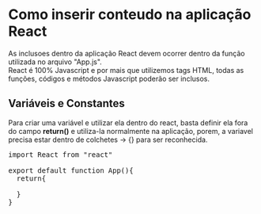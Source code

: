 # Como inserir conteudo na aplicação React  
As inclusoes dentro da aplicação React devem ocorrer dentro da função utilizada no arquivo "App.js".  
React é 100% Javascript e por mais que utilizemos tags HTML, todas as funções, códigos e métodos Javascript poderão ser inclusos.  

## Variáveis e Constantes  
Para criar uma variável e utilizar ela dentro do react, basta definir ela fora do campo **return()** e utiliza-la normalmente na aplicação, porem, a variavel precisa estar dentro de colchetes -> {} para ser reconhecida.    
<pre>
import React from "react"

export default function App(){
  return{
    
  }
}
</pre>